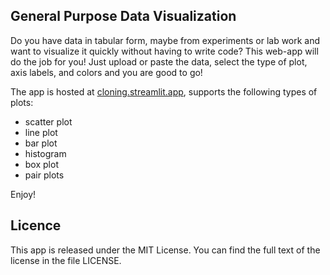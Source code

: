 ## General Purpose Data Visualization
Do you have data in tabular form, maybe from experiments or lab work and want to visualize it quickly without having to write code?
This web-app will do the job for you! Just upload or paste the data, select the type of plot, axis labels, and colors and you are good to go!

The app is hosted at [cloning.streamlit.app](https://cloning.streamlit.app/), supports the following types of plots:
- scatter plot
- line plot
- bar plot
- histogram
- box plot
- pair plots

Enjoy!

## Licence
This app is released under the MIT License. You can find the full text of the license in the file LICENSE.
